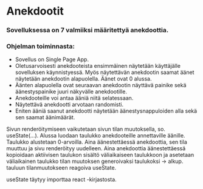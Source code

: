 # Anekdootit

### Sovelluksessa on 7 valmiiksi määritettyä anekdoottia. 

### Ohjelman toiminnasta: 
- Sovellus on Single Page App.
- Oletusarvoisesti anekdooteista ensimmäinen näytetään käyttäjälle sovelluksen
käynnistyessä. Myös näytettävän anekdootin saamat äänet näytetään anekdootin alapuolella.
Äänet ovat 0 alussa. 
- Äänten alapuolella ovat seuraavan anekdootin näyttävä painike sekä äänestyspainike
juuri näkyvälle anekdootille.
- Anekdooteille voi antaa ääniä niitä selatessaan.
- Näytettävä anekdootti arvotaan randomisti.
- Eniten ääniä saanut anekdootti näytetään äänestysnappuloiden alla sekä
sen saamat äänimäärät. 

Sivun renderöitymiseen vaikutetaan sivun tilan muutoksella, so. useState(...).
Alussa luodaan taulukko anekdooteille annettaville äänille. Taulukko alustetaan 0-arvoilla.
Aina äänestettäessä anekdoottia, sen tila muuttuu ja sivu renderöityy uudelleen. Aina anekdoottia
äänestettäessä kopioidaan aktiivisen taulukon sisältö väliaikaiseen taulukkoon ja asetetaan
väliaikainen taulukko tilan muutoksen generoivaksi taulukoksi -> alkup. tauluun tilanmuutokseen
reagoiva useState.

useState täytyy importtaa react -kirjastosta.
